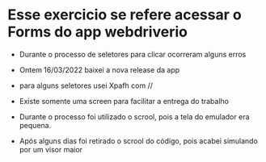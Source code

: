 # Esse exercicio se refere acessar o Forms do app webdriverio

* Durante o processo de seletores para clicar ocorreram alguns erros

* Ontem 16/03/2022 baixei a nova release da app

* para alguns seletores usei Xpafh com //

* Existe somente uma screen para facilitar a entrega do trabalho

* Durante o processo foi utilizado o scrool, pois a tela do emulador era pequena.

* Após alguns dias foi retirado o scrool do código, pois acabei simulando por um visor maior